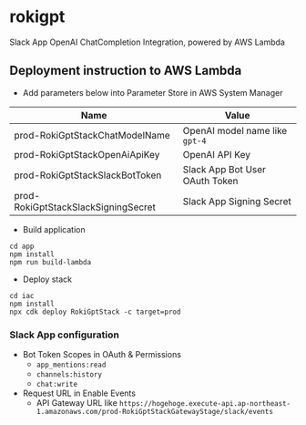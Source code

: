 # rokigpt

Slack App OpenAI ChatCompletion Integration, powered by AWS Lambda

## Deployment instruction to AWS Lambda

- Add parameters below into Parameter Store in AWS System Manager

|Name|Value|
|---|---|
|prod-RokiGptStackChatModelName|OpenAI model name like `gpt-4`|
|prod-RokiGptStackOpenAiApiKey|OpenAI API Key|
|prod-RokiGptStackSlackBotToken|Slack App Bot User OAuth Token|
|prod-RokiGptStackSlackSigningSecret|Slack App Signing Secret|


- Build application
```shell
cd app
npm install
npm run build-lambda
```

- Deploy stack
```shell
cd iac
npm install
npx cdk deploy RokiGptStack -c target=prod
```

### Slack App configuration
- Bot Token Scopes in OAuth & Permissions
  - `app_mentions:read`
  - `channels:history`
  - `chat:write`
- Request URL in Enable Events
  - API Gateway URL like `https://hogehoge.execute-api.ap-northeast-1.amazonaws.com/prod-RokiGptStackGatewayStage/slack/events`
